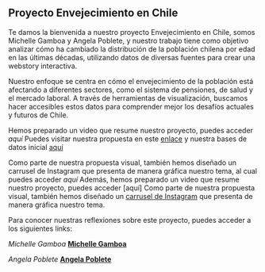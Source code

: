 ## Proyecto Envejecimiento en Chile

Te damos la bienvenida a nuestro proyecto Envejecimiento en Chile, somos Michelle Gamboa y Angela Poblete, y nuestro trabajo tiene como objetivo analizar cómo ha cambiado la distribución de la población chilena por edad en las últimas décadas, utilizando datos de diversas fuentes para crear una webstory interactiva. 

Nuestro enfoque se centra en cómo el envejecimiento de la población está afectando a diferentes sectores, como el sistema de pensiones, de salud y el mercado laboral. A través de herramientas de visualización, buscamos hacer accesibles estos datos para comprender mejor los desafíos actuales y futuros de Chile. 

Hemos preparado un video que resume nuestro proyecto, puedes acceder *aquí*
Puedes visitar nuestra propuesta en este [enlace](https://github.com/angelapobb/grupo/blob/main/Entrega01/Propuesta%20de%20investigaci%C3%B3n.md) y nuestra bases de datos inicial [aquí](https://github.com/angelapobb/grupo/blob/main/Entrega01/Bases%20de%20datos%20inicial.md)

Como parte de nuestra propuesta visual, también hemos diseñado un carrusel de Instagram que presenta de manera gráfica nuestro tema, al cual puedes acceder *aquí*
Además, hemos preparado un video que resume nuestro proyecto, puedes acceder [aquí]
Como parte de nuestra propuesta visual, también hemos diseñado un [carrusel de Instagram](https://github.com/angelapobb/grupo/blob/main/Entrega01/Carrusel%20de%20instagram.pdf) que presenta de manera gráfica nuestro tema.

Para conocer nuestras reflexiones sobre este proyecto, puedes acceder a los siguientes links:

*Michelle Gamboa*
**[Michelle Gamboa](https://github.com/angelapobb/grupo/blob/main/Entrega01/An%C3%A1lisis%20cr%C3%ADtico%20Michelle%20Gamboa%20Palma.md)**

*Angela Poblete*
**[Angela Poblete](https://github.com/angelapobb/grupo/blob/main/Entrega01/reflexi%C3%B3n_integrante-01.md)**

